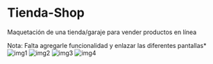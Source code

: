 # Tienda-Shop
Maquetación de una tienda/garaje  para vender productos en línea

Nota:
Falta agregarle funcionalidad y enlazar las diferentes pantallas*
![img1](https://user-images.githubusercontent.com/53451389/147782096-1a652891-bfd3-4624-9528-92106ca4e500.png)
![img2](https://user-images.githubusercontent.com/53451389/147782098-ec1ebe4b-f5f1-4095-aee0-6838c949dfde.png)
![img3](https://user-images.githubusercontent.com/53451389/147782104-8059ba7c-aa31-46db-8ed9-114331bfe6ba.png)
![img4](https://user-images.githubusercontent.com/53451389/147782105-8053749f-83c6-461e-af23-d9a3869708f6.png)
